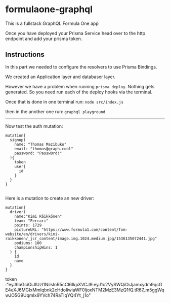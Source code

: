 # formulaone-graphql
This is a fullstack GraphQL Formula One app

Once you have deployed your Prisma Service head over to the http endpoint and add your prisma token. 

## Instructions

In this part we needed to configure the resolvers to use Prisma Bindings. 

We created an Application layer and databaser layer.

However we have a problem when running ```prisma deploy```. Nothing gets generated. So you need run each of the deploy hooks via the terminal.

Once that is done in one terminal run: ```node src/index.js```

then in the another one run: ```graphql playground```

------------------------------

Now test the auth mutation:

```
mutation{
  signup(
    name: "Thomas Mazibuko"
    email: "thomas@graph.cool"
    password: "Passw0rd!"
  ){
    token
    user{
      id
    }
  }
}


```

Here is a mutation to create an new driver:
```
mutation{
  driver(
    name:"Kimi Räikkönen"
    team: "Ferrari"
    points: 1729
    pictureURL: "https://www.formula1.com/content/fom-website/en/drivers/kimi-raikkonen/_jcr_content/image.img.1024.medium.jpg/1536135072441.jpg"
    podiums: 100
    championshipWins: 1
  ) {
    id
    name
  }
}
```

token :"eyJhbGciOiJIUzI1NiIsInR5cCI6IkpXVCJ9.eyJ1c2VySWQiOiJjamxydm9qcGE4eXJ6MGIxMmlqbnk2cHdoIiwiaWF0IjoxNTM2MzE3MzQ1fQ.tR67_m5ggWqwJO5G9UqmIx9YVch74RaTIqYQ4Yt_j1o"